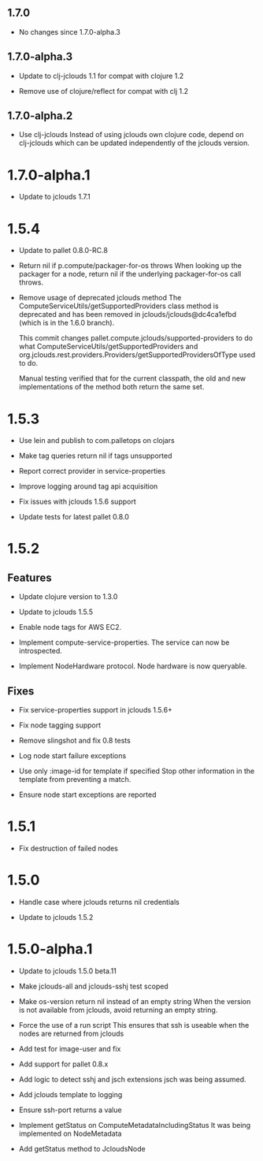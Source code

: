 ## 1.7.0

- No changes since 1.7.0-alpha.3

## 1.7.0-alpha.3

- Update to clj-jclouds 1.1 for compat with clojure 1.2

- Remove use of clojure/reflect for compat with clj 1.2

## 1.7.0-alpha.2

- Use clj-jclouds
  Instead of using jclouds own clojure code, depend on clj-jclouds which can
  be updated independently of the jclouds version.

# 1.7.0-alpha.1

- Update to jclouds 1.7.1

# 1.5.4

- Update to pallet 0.8.0-RC.8

- Return nil if p.compute/packager-for-os throws
  When looking up the packager for a node, return nil if the underlying
  packager-for-os call throws.

- Remove usage of deprecated jclouds method
  The ComputeServiceUtils/getSupportedProviders class method is deprecated
  and has been removed in jclouds/jclouds@dc4ca1efbd (which is in the 1.6.0
  branch).

  This commit changes pallet.compute.jclouds/supported-providers to do what
  ComputeServiceUtils/getSupportedProviders and
  org.jclouds.rest.providers.Providers/getSupportedProvidersOfType used to
  do.

  Manual testing verified that for the current classpath, the old and new
  implementations of the method both return the same set.

# 1.5.3

- Use lein and publish to com.palletops on clojars

- Make tag queries return nil if tags unsupported

- Report correct provider in service-properties

- Improve logging around tag api acquisition

- Fix issues with jclouds 1.5.6 support

- Update tests for latest pallet 0.8.0

# 1.5.2

## Features

- Update clojure version to 1.3.0

- Update to jclouds 1.5.5

- Enable node tags for AWS EC2.

- Implement compute-service-properties.  The service can now be introspected.

- Implement NodeHardware protocol.  Node hardware is now queryable.

## Fixes

- Fix service-properties support in jclouds 1.5.6+

- Fix node tagging support

- Remove slingshot and fix 0.8 tests

- Log node start failure exceptions

- Use only :image-id for template if specified
  Stop other information in the template from preventing a match.

- Ensure node start exceptions are reported

# 1.5.1

- Fix destruction of failed nodes

# 1.5.0

- Handle case where jclouds returns nil credentials

- Update to jclouds 1.5.2

# 1.5.0-alpha.1

- Update to jclouds 1.5.0 beta.11

- Make jclouds-all and jclouds-sshj test scoped

- Make os-version return nil instead of an empty string
  When the version is not available from jclouds, avoid returning an empty
  string.

- Force the use of a run script
  This ensures that ssh is useable when the nodes are returned from jclouds

- Add test for image-user and fix

- Add support for pallet 0.8.x

- Add logic to detect sshj and jsch extensions
  jsch was being assumed.

- Add jclouds template to logging

- Ensure ssh-port returns a value

- Implement getStatus on ComputeMetadataIncludingStatus
  It was being implemented on NodeMetadata

- Add getStatus method to JcloudsNode
